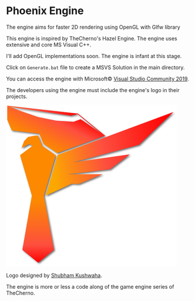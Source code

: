 # Phoenix Engine

The engine aims for faster 2D rendering using OpenGL with Glfw library

This engine is inspired by TheCherno's Hazel Engine. The engine uses extensive and core MS Visual C++.

I'll add OpenGL implementations soon. The engine is infant at this stage.

Click on `Generate.bat` file to create a MSVS Solution in the main directory.

You can access the engine with Microsoft&copy; [Visual Studio Community 2019](https://visualstudio.microsoft.com/downloads/).

The developers using the engine must include the engine's logo in their projects.

![Phoenix](/assets/images/phoenix_engine-shadowed.png?raw=true "Phoenix")

Logo designed by [Shubham Kushwaha](https://www.linkedin.com/in/shubham-kushwaha-2124911aa/).

The engine is more or less a code along of the game engine series of TheCherno.